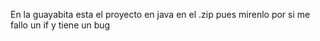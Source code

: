 En la guayabita esta el proyecto en java en el .zip pues mirenlo por si me fallo un if y tiene un bug
